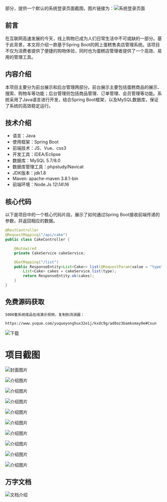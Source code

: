 部分，提供一个默认的系统登录页面截图，图片链接为：![系统登录页面](https://gitee.com/da76685/allproject/raw/master/%E7%B3%BB%E7%BB%9F%E7%99%BB%E5%BD%95%E9%A1%B5%E9%9D%A2.png)

## 前言

在互联网高速发展的今天，线上购物已成为人们日常生活中不可或缺的一部分。基于此背景，本文将介绍一款基于Spring Boot的网上蛋糕售卖店管理系统。该项目不仅为消费者提供了便捷的购物体验，同时也为蛋糕店管理者提供了一个高效、易用的管理工具。

## 内容介绍

本项目主要分为前台展示和后台管理两部分。前台展示主要包括蛋糕商品的展示、搜索、购物车等功能；后台管理则包括商品管理、订单管理、会员管理等功能。系统采用了Java语言进行开发，结合Spring Boot框架，以及MySQL数据库，保证了系统的高效稳定运行。

## 技术介绍

- 语言：Java
- 使用框架：Spring Boot
- 前端技术：JS、Vue、css3
- 开发工具：IDEA/Eclipse
- 数据库：MySQL 5.7/8.0
- 数据库管理工具：phpstudy/Navicat
- JDK版本：jdk1.8
- Maven: apache-maven 3.8.1-bin
- 前端环境：Node.Js 12\14\16

## 核心代码

以下是项目中的一个核心代码片段，展示了如何通过Spring Boot接收前端传递的参数，并返回相应的数据。

```java
@RestController
@RequestMapping("/api/cake")
public class CakeController {

    @Autowired
    private CakeService cakeService;

    @GetMapping("/list")
    public ResponseEntity<List<Cake>> list(@RequestParam(value = "type", defaultValue = "all") String type) {
        List<Cake> cakes = cakeService.list(type);
        return ResponseEntity.ok(cakes);
    }
}
```

## 免费源码获取

```
5000套系统成品在线演示视频，复制到流浪器： 
```
```
https://www.yuque.com/yuqueyonghux32e1j/kxdc9g/ad8oz3bamkxmay0e#Cxun
```
![下载](https://img12.360buyimg.com/ddimg/jfs/t1/339687/11/1349/28408/68ad865fF412d7877/adaa650483a100f2.jpg)

# 项目截图

![封面图片](https://img12.360buyimg.com/ddimg/jfs/t1/313871/11/26231/135398/689ea9f2Fe74e8ea0/6eff8e208753d59d.jpg)

![介绍图片](https://img10.360buyimg.com/ddimg/jfs/t1/320478/32/23798/36162/689ea9d0F7bb0c2e3/ac839e39a894c878.jpg)

![介绍图片](https://img10.360buyimg.com/ddimg/jfs/t1/309665/24/26440/72749/689ea9d1F2b8f8475/af1f477189b0a1b6.jpg)

![介绍图片](https://img13.360buyimg.com/ddimg/jfs/t1/316555/20/26343/111238/689ea9d1Ffa5b3880/3e0ab1ad432204e8.jpg)

![介绍图片](https://img12.360buyimg.com/ddimg/jfs/t1/323604/38/4704/55956/689ea9d1F498a6c10/7baaadd9895641cc.jpg)

![介绍图片](https://img14.360buyimg.com/ddimg/jfs/t1/300677/4/14565/50693/689ea9d2F9b7de55d/1c1b80e49c77bcd7.jpg)

![介绍图片](https://img14.360buyimg.com/ddimg/jfs/t1/319395/30/25410/40849/689ea9d2F66ff9c6d/07c896835df4dc30.jpg)

![介绍图片](https://img14.360buyimg.com/ddimg/jfs/t1/314704/12/26171/64076/689ea9d3Fcc3b9265/8d59a29e201e4154.jpg)

![介绍图片](https://img14.360buyimg.com/ddimg/jfs/t1/308163/1/26632/59393/689ea9d3Fe04a6940/3a73452cbb6ca7fd.jpg)

![介绍图片](https://img10.360buyimg.com/ddimg/jfs/t1/328222/40/4860/81193/689ea9d4F193a7ef2/ccb65e2f34a705a8.jpg)


## 万字文档
![文档介绍](https://img14.360buyimg.com/ddimg/jfs/t1/338393/1/3576/156947/68b1ad0cF74dc525c/ff9cd6c574295685.jpg)
